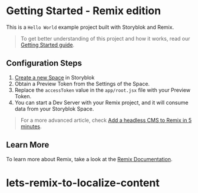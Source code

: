 # Getting Started - Remix edition

This is a `Hello World` example project built with Storyblok and Remix.

> To get better understanding of this project and how it works, read our [Getting Started guide](https://www.storyblok.com/docs/guide/getting-started/?utm_source=github.com&utm_medium=readme&utm_campaign=getting-started).

## Configuration Steps

1. [Create a new Space](https://app.storyblok.com/#!/me/spaces/new) in Storyblok
2. Obtain a Preview Token from the Settings of the Space.
3. Replace the `accessToken` value in the `app/root.jsx` file with your Preview Token.
4. You can start a Dev Server with your Remix project, and it will consume data from your Storyblok Space.

> For a more advanced article, check [Add a headless CMS to Remix in 5 minutes](https://www.storyblok.com/tp/headless-cms-remix/?utm_source=github.com&utm_medium=readme&utm_campaign=getting-started).

## Learn More

To learn more about Remix, take a look at the [Remix Documentation](https://remix.run/docs).
# lets-remix-to-localize-content

